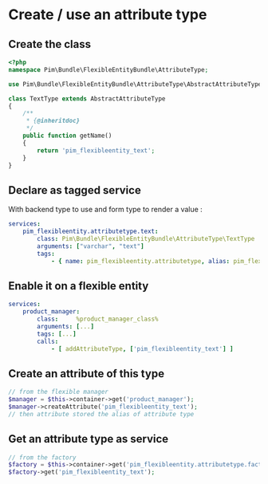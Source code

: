 Create / use an attribute type
==============================

Create the class
----------------

```php
<?php
namespace Pim\Bundle\FlexibleEntityBundle\AttributeType;

use Pim\Bundle\FlexibleEntityBundle\AttributeType\AbstractAttributeType;

class TextType extends AbstractAttributeType
{
    /**
     * {@inheritdoc}
     */
    public function getName()
    {
        return 'pim_flexibleentity_text';
    }
}
```

Declare as tagged service
-------------------------

With backend type to use and form type to render a value :
```yaml
services:
    pim_flexibleentity.attributetype.text:
        class: Pim\Bundle\FlexibleEntityBundle\AttributeType\TextType
        arguments: ["varchar", "text"]
        tags:
            - { name: pim_flexibleentity.attributetype, alias: pim_flexibleentity_text }
```

Enable it on a flexible entity
------------------------------

```yaml
services:
    product_manager:
        class:     %product_manager_class%
        arguments: [...]
        tags: [...]
        calls:
            - [ addAttributeType, ['pim_flexibleentity_text'] ]
```

Create an attribute of this type
--------------------------------

```php
// from the flexible manager
$manager = $this->container->get('product_manager');
$manager->createAttribute('pim_flexibleentity_text');
// then attribute stored the alias of attribute type
```

Get an attribute type as service
--------------------------------

```php
// from the factory
$factory = $this->container->get('pim_flexibleentity.attributetype.factory');
$factory->get('pim_flexibleentity_text');
```
